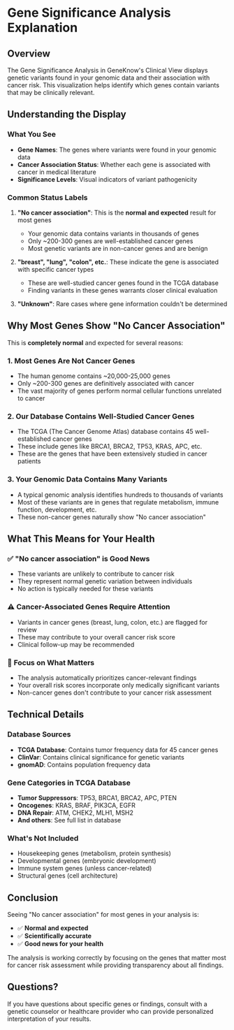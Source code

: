 # Gene Significance Analysis Explanation

## Overview

The Gene Significance Analysis in GeneKnow's Clinical View displays genetic variants found in your genomic data and their association with cancer risk. This visualization helps identify which genes contain variants that may be clinically relevant.

## Understanding the Display

### What You See
- **Gene Names**: The genes where variants were found in your genomic data
- **Cancer Association Status**: Whether each gene is associated with cancer in medical literature
- **Significance Levels**: Visual indicators of variant pathogenicity

### Common Status Labels

1. **"No cancer association"**: This is the **normal and expected** result for most genes
   - Your genomic data contains variants in thousands of genes
   - Only ~200-300 genes are well-established cancer genes
   - Most genetic variants are in non-cancer genes and are benign

2. **"breast", "lung", "colon", etc.**: These indicate the gene is associated with specific cancer types
   - These are well-studied cancer genes found in the TCGA database
   - Finding variants in these genes warrants closer clinical evaluation

3. **"Unknown"**: Rare cases where gene information couldn't be determined

## Why Most Genes Show "No Cancer Association"

This is **completely normal** and expected for several reasons:

### 1. **Most Genes Are Not Cancer Genes**
- The human genome contains ~20,000-25,000 genes
- Only ~200-300 genes are definitively associated with cancer
- The vast majority of genes perform normal cellular functions unrelated to cancer

### 2. **Our Database Contains Well-Studied Cancer Genes**
- The TCGA (The Cancer Genome Atlas) database contains 45 well-established cancer genes
- These include genes like BRCA1, BRCA2, TP53, KRAS, APC, etc.
- These are the genes that have been extensively studied in cancer patients

### 3. **Your Genomic Data Contains Many Variants**
- A typical genomic analysis identifies hundreds to thousands of variants
- Most of these variants are in genes that regulate metabolism, immune function, development, etc.
- These non-cancer genes naturally show "No cancer association"

## What This Means for Your Health

### ✅ **"No cancer association" is Good News**
- These variants are unlikely to contribute to cancer risk
- They represent normal genetic variation between individuals
- No action is typically needed for these variants

### ⚠️ **Cancer-Associated Genes Require Attention**
- Variants in cancer genes (breast, lung, colon, etc.) are flagged for review
- These may contribute to your overall cancer risk score
- Clinical follow-up may be recommended

### 🔬 **Focus on What Matters**
- The analysis automatically prioritizes cancer-relevant findings
- Your overall risk scores incorporate only medically significant variants
- Non-cancer genes don't contribute to your cancer risk assessment

## Technical Details

### Database Sources
- **TCGA Database**: Contains tumor frequency data for 45 cancer genes
- **ClinVar**: Contains clinical significance for genetic variants
- **gnomAD**: Contains population frequency data

### Gene Categories in TCGA Database
- **Tumor Suppressors**: TP53, BRCA1, BRCA2, APC, PTEN
- **Oncogenes**: KRAS, BRAF, PIK3CA, EGFR
- **DNA Repair**: ATM, CHEK2, MLH1, MSH2
- **And others**: See full list in database

### What's Not Included
- Housekeeping genes (metabolism, protein synthesis)
- Developmental genes (embryonic development)
- Immune system genes (unless cancer-related)
- Structural genes (cell architecture)

## Conclusion

Seeing "No cancer association" for most genes in your analysis is:
- ✅ **Normal and expected**
- ✅ **Scientifically accurate**
- ✅ **Good news for your health**

The analysis is working correctly by focusing on the genes that matter most for cancer risk assessment while providing transparency about all findings.

## Questions?

If you have questions about specific genes or findings, consult with a genetic counselor or healthcare provider who can provide personalized interpretation of your results. 